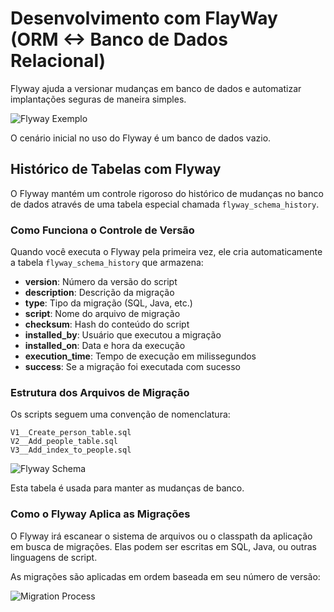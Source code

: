 # Desenvolvimento com FlayWay (ORM <-> Banco de Dados Relacional)


Flyway ajuda a versionar mudanças em banco de dados e automatizar implantações seguras de maneira simples.

![Flyway Exemplo](https://documentation.red-gate.com/fd/files/184127223/277579479/1/1737023775254/EmptyDb.png)

O cenário inicial no uso do Flyway é um banco de dados vazio. 

## Histórico de Tabelas com Flyway

O Flyway mantém um controle rigoroso do histórico de mudanças no banco de dados através de uma tabela especial chamada `flyway_schema_history`.

### Como Funciona o Controle de Versão

Quando você executa o Flyway pela primeira vez, ele cria automaticamente a tabela `flyway_schema_history` que armazena:

- **version**: Número da versão do script
- **description**: Descrição da migração
- **type**: Tipo da migração (SQL, Java, etc.)
- **script**: Nome do arquivo de migração
- **checksum**: Hash do conteúdo do script
- **installed_by**: Usuário que executou a migração
- **installed_on**: Data e hora da execução
- **execution_time**: Tempo de execução em milissegundos
- **success**: Se a migração foi executada com sucesso

### Estrutura dos Arquivos de Migração

Os scripts seguem uma convenção de nomenclatura:
```
V1__Create_person_table.sql
V2__Add_people_table.sql
V3__Add_index_to_people.sql
```

![Flyway Schema](https://documentation.red-gate.com/fd/files/184127223/277579480/1/1737023800879/EmptySchemaVersion.png)

Esta tabela é usada para manter as mudanças de banco.

### Como o Flyway Aplica as Migrações

O Flyway irá escanear o sistema de arquivos ou o classpath da aplicação em busca de migrações. Elas podem ser escritas em SQL, Java, ou outras linguagens de script.

As migrações são aplicadas em ordem baseada em seu número de versão:

![Migration Process](https://documentation.red-gate.com/fd/files/184127223/277579481/1/1737023821565/Migration-1-2.png)